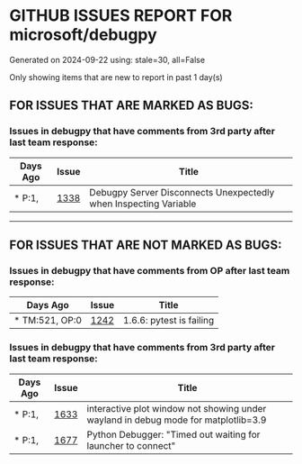
# GITHUB ISSUES REPORT FOR microsoft/debugpy


Generated on 2024-09-22 using: stale=30, all=False


Only showing items that are new to report in past 1 day(s)


## FOR ISSUES THAT ARE MARKED AS BUGS:


### Issues in debugpy that have comments from 3rd party after last team response:

| Days Ago | Issue | Title |
| --- | --- | --- |
 | \* P:1,  |[1338](https://github.com/microsoft/debugpy/issues/1338 "Debugpy Server Disconnects Unexpectedly when Inspecting Variable")  |Debugpy Server Disconnects Unexpectedly when Inspecting Variable |

---

## FOR ISSUES THAT ARE NOT MARKED AS BUGS:


### Issues in debugpy that have comments from OP after last team response:

| Days Ago | Issue | Title |
| --- | --- | --- |
 | \* TM:521, OP:0  |[1242](https://github.com/microsoft/debugpy/issues/1242 "1.6.6: pytest is failing")  |1.6.6: pytest is failing |

### Issues in debugpy that have comments from 3rd party after last team response:

| Days Ago | Issue | Title |
| --- | --- | --- |
 | \* P:1,  |[1633](https://github.com/microsoft/debugpy/issues/1633 "interactive plot window not showing under wayland in debug mode for matplotlib=3.9")  |interactive plot window not showing under wayland in debug mode for matplotlib=3.9 |
 | \* P:1,  |[1677](https://github.com/microsoft/debugpy/issues/1677 "Python Debugger: &quot;Timed out waiting for launcher to connect&quot; ")  |Python Debugger: "Timed out waiting for launcher to connect"  |




















